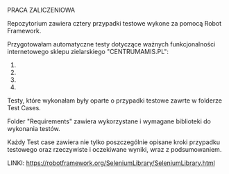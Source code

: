 PRACA ZALICZENIOWA 

Repozytorium zawiera cztery przypadki testowe wykone za pomocą Robot Framework. 

Przygotowałam automatyczne testy dotyczące ważnych funkcjonalności internetowego sklepu zielarskiego "CENTRUMAMIS.PL":

1.
2.
3.
4.


Testy, które wykonałam były oparte o przypadki testowe zawrte w folderze Test Cases.

Folder "Requirements" zawiera wykorzystane i wymagane biblioteki do wykonania testów.

Każdy Test case zawiera nie tylko poszczególnie opisane kroki przypadku testowego oraz rzeczywiste i oczekiwane wyniki, wraz z podsumowaniem.

LINKI:
https://robotframework.org/SeleniumLibrary/SeleniumLibrary.html
